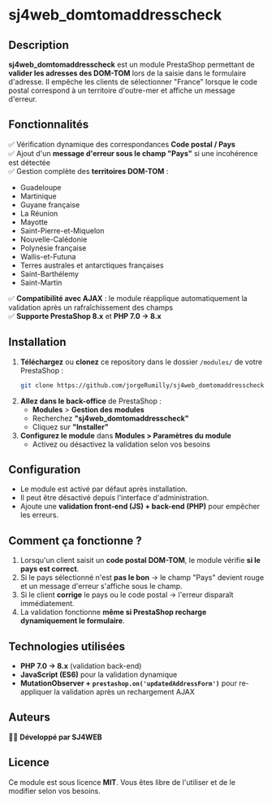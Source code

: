 # sj4web_domtomaddresscheck

## Description
**sj4web_domtomaddresscheck** est un module PrestaShop permettant de **valider les adresses des DOM-TOM** lors de la saisie dans le formulaire d'adresse. Il empêche les clients de sélectionner "France" lorsque le code postal correspond à un territoire d'outre-mer et affiche un message d'erreur.

## Fonctionnalités
✅ Vérification dynamique des correspondances **Code postal / Pays**  
✅ Ajout d'un **message d'erreur sous le champ "Pays"** si une incohérence est détectée  
✅ Gestion complète des **territoires DOM-TOM** :
- Guadeloupe
- Martinique
- Guyane française
- La Réunion
- Mayotte
- Saint-Pierre-et-Miquelon
- Nouvelle-Calédonie
- Polynésie française
- Wallis-et-Futuna
- Terres australes et antarctiques françaises
- Saint-Barthélemy
- Saint-Martin  

✅ **Compatibilité avec AJAX** : le module réapplique automatiquement la validation après un rafraîchissement des champs  
✅ **Supporte PrestaShop 8.x** et **PHP 7.0 → 8.x**

## Installation
1. **Téléchargez** ou **clonez** ce repository dans le dossier `/modules/` de votre PrestaShop :
   ```sh
   git clone https://github.com/jorgeRumilly/sj4web_domtomaddresscheck.git modules/sj4web_domtomaddresscheck
   ```
2. **Allez dans le back-office** de PrestaShop :
    - **Modules** > **Gestion des modules**
    - Recherchez **"sj4web_domtomaddresscheck"**
    - Cliquez sur **"Installer"**
3. **Configurez le module** dans **Modules > Paramètres du module**
    - Activez ou désactivez la validation selon vos besoins

## Configuration
- Le module est activé par défaut après installation.
- Il peut être désactivé depuis l'interface d'administration.
- Ajoute une **validation front-end (JS) + back-end (PHP)** pour empêcher les erreurs.

## Comment ça fonctionne ?
1. Lorsqu'un client saisit un **code postal DOM-TOM**, le module vérifie **si le pays est correct**.
2. Si le pays sélectionné n'est **pas le bon** → le champ "Pays" devient rouge et un message d'erreur s'affiche sous le champ.
3. Si le client **corrige** le pays ou le code postal → l'erreur disparaît immédiatement.
4. La validation fonctionne **même si PrestaShop recharge dynamiquement le formulaire**.

## Technologies utilisées
- **PHP 7.0 → 8.x** (validation back-end)
- **JavaScript (ES6)** pour la validation dynamique
- **MutationObserver + `prestashop.on('updatedAddressForm')`** pour re-appliquer la validation après un rechargement AJAX

## Auteurs
👨‍💻 **Développé par SJ4WEB**

## Licence
Ce module est sous licence **MIT**. Vous êtes libre de l'utiliser et de le modifier selon vos besoins.

